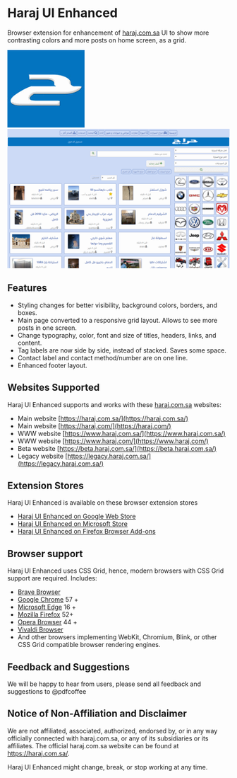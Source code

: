 # Haraj UI Enhanced

Browser extension for enhancement of [haraj.com.sa](https://haraj.com.sa/) UI to show more contrasting colors and more posts on home screen, as a grid.

![Haraj UI Enhanced](gfx/icon175.png)
![Haraj UI Enhanced](gfx/screenshot-01.png)


## Features

* Styling changes for better visibility, background colors, borders, and boxes.
* Main page converted to a responsive grid layout. Allows to see more posts in one screen.
* Change typography, color, font and size of titles, headers, links, and content.
* Tag labels are now side by side, instead of stacked. Saves some space.
* Contact label and contact method/number are on one line.
* Enhanced footer layout.

## Websites Supported

Haraj UI Enhanced supports and works with these [haraj.com.sa](https://haraj.com.sa/) websites:

* Main website [https://haraj.com.sa/](https://haraj.com.sa/)
* Main website [https://haraj.com/](https://haraj.com/)
* WWW website [https://www.haraj.com.sa/](https://www.haraj.com.sa/)
* WWW website [https://www.haraj.com/](https://www.haraj.com/)
* Beta website [https://beta.haraj.com.sa/](https://beta.haraj.com.sa/)
* Legacy website [https://legacy.haraj.com.sa/](https://legacy.haraj.com.sa/)

## Extension Stores

Haraj UI Enhanced is available on these browser extension stores

* [Haraj UI Enhanced on Google Web Store](https://chrome.google.com/webstore/detail/haraj-ui-enhanced/inckeepmpnkecnfnhnkkknacoekfdanm)
* [Haraj UI Enhanced on Microsoft Store](https://microsoftedge.microsoft.com/addons/detail/pkikfdijbelhdiajalmcalcmbkpclami)
* [Haraj UI Enhanced on Firefox Browser Add-ons](https://addons.mozilla.org/en-US/firefox/addon/haraj-ui-enhanced/)

## Browser support

Haraj UI Enhanced uses CSS Grid, hence, modern browsers with CSS Grid support are required. Includes:

<!-- * [Apple Safari](https://www.apple.com/safari/) 10.1 + -->
* [Brave Browser](https://brave.com/)
* [Google Chrome](https://www.google.com/chrome/) 57 +
* [Microsoft Edge](https://www.microsoft.com/edge/) 16 +
* [Mozilla Firefox](https://www.mozilla.org/firefox/) 52+
* [Opera Browser](https://www.opera.com/) 44 +
* [Vivaldi Browser](https://vivaldi.com/)
* And other browsers implementing WebKit, Chromium, Blink, or other CSS Grid compatible browser rendering engines.

## Feedback and Suggestions

We will be happy to hear from users, please send all feedback and suggestions to @pdfcoffee

## Notice of Non-Affiliation and Disclaimer

We are not affiliated, associated, authorized, endorsed by, or in any way officially connected with haraj.com.sa, or any of its subsidiaries or its affiliates. The official haraj.com.sa website can be found at https://haraj.com.sa/.

Haraj UI Enhanced might change, break, or stop working at any time.
